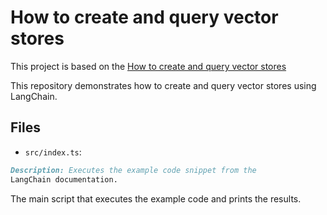 # How to create and query vector stores

This project is based on the [How to create and query vector stores
](https://js.langchain.com/docs/how_to/vectorstores/)

This repository demonstrates how to create and query vector stores using LangChain.

## Files

- `src/index.ts`:

```markdown
Description: Executes the example code snippet from the
LangChain documentation.
```

The main script that executes the example code and prints
the results.
